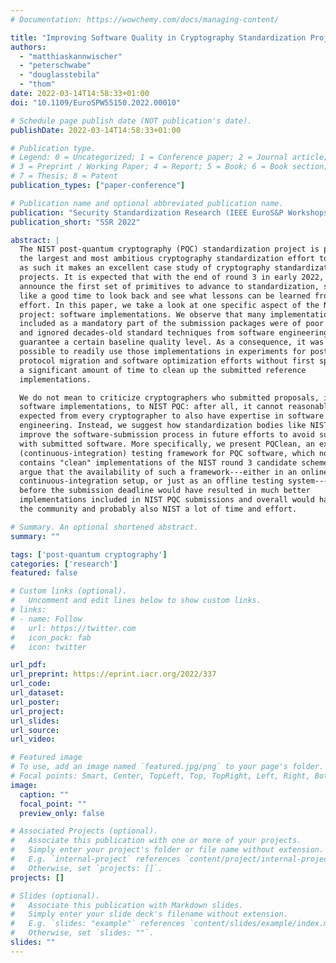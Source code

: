 ```yaml
---
# Documentation: https://wowchemy.com/docs/managing-content/

title: "Improving Software Quality in Cryptography Standardization Projects"
authors:
  - "matthiaskannwischer"
  - "peterschwabe"
  - "douglasstebila"
  - "thom"
date: 2022-03-14T14:58:33+01:00
doi: "10.1109/EuroSPW55150.2022.00010"

# Schedule page publish date (NOT publication's date).
publishDate: 2022-03-14T14:58:33+01:00

# Publication type.
# Legend: 0 = Uncategorized; 1 = Conference paper; 2 = Journal article;
# 3 = Preprint / Working Paper; 4 = Report; 5 = Book; 6 = Book section;
# 7 = Thesis; 8 = Patent
publication_types: ["paper-conference"]

# Publication name and optional abbreviated publication name.
publication: "Security Standardization Research (IEEE EuroS&P Workshops 2022)"
publication_short: "SSR 2022"

abstract: |
  The NIST post-quantum cryptography (PQC) standardization project is probably
  the largest and most ambitious cryptography standardization effort to date, and
  as such it makes an excellent case study of cryptography standardization
  projects. It is expected that with the end of round 3 in early 2022, NIST will
  announce the first set of primitives to advance to standardization, so it seems
  like a good time to look back and see what lessons can be learned from this
  effort. In this paper, we take a look at one specific aspect of the NIST PQC
  project: software implementations. We observe that many implementations
  included as a mandatory part of the submission packages were of poor quality
  and ignored decades-old standard techniques from software engineering to
  guarantee a certain baseline quality level. As a consequence, it was not
  possible to readily use those implementations in experiments for post-quantum
  protocol migration and software optimization efforts without first spending
  a significant amount of time to clean up the submitted reference
  implementations.

  We do not mean to criticize cryptographers who submitted proposals, including
  software implementations, to NIST PQC: after all, it cannot reasonably be
  expected from every cryptographer to also have expertise in software
  engineering. Instead, we suggest how standardization bodies like NIST can
  improve the software-submission process in future efforts to avoid such issues
  with submitted software. More specifically, we present PQClean, an extensive
  (continuous-integration) testing framework for PQC software, which now also
  contains "clean" implementations of the NIST round 3 candidate schemes. We
  argue that the availability of such a framework---either in an online
  continuous-integration setup, or just as an offline testing system---long
  before the submission deadline would have resulted in much better
  implementations included in NIST PQC submissions and overall would have saved
  the community and probably also NIST a lot of time and effort.

# Summary. An optional shortened abstract.
summary: ""

tags: ['post-quantum cryptography']
categories: ['research']
featured: false

# Custom links (optional).
#   Uncomment and edit lines below to show custom links.
# links:
# - name: Follow
#   url: https://twitter.com
#   icon_pack: fab
#   icon: twitter

url_pdf:
url_preprint: https://eprint.iacr.org/2022/337
url_code:
url_dataset:
url_poster:
url_project:
url_slides:
url_source:
url_video:

# Featured image
# To use, add an image named `featured.jpg/png` to your page's folder.
# Focal points: Smart, Center, TopLeft, Top, TopRight, Left, Right, BottomLeft, Bottom, BottomRight.
image:
  caption: ""
  focal_point: ""
  preview_only: false

# Associated Projects (optional).
#   Associate this publication with one or more of your projects.
#   Simply enter your project's folder or file name without extension.
#   E.g. `internal-project` references `content/project/internal-project/index.md`.
#   Otherwise, set `projects: []`.
projects: []

# Slides (optional).
#   Associate this publication with Markdown slides.
#   Simply enter your slide deck's filename without extension.
#   E.g. `slides: "example"` references `content/slides/example/index.md`.
#   Otherwise, set `slides: ""`.
slides: ""
---
```

